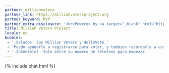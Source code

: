 ```yaml
---
partner: millionvoters
partner_link: https://millionvotersproject.org
partner_keyword: MVP
partner_extra_disclosure: '<br>Powered by <a target="_blank" href="http://presente.org">Presente</a>.'
title: Million Voters Project
locale: es
bubbles:
 - '¡Saludos! Soy Million Voters y HelloVote.'
 - 'Puedo ayudarle a registrarse para votar, y tambien recordarle a usted y sus amigos que voten.'
 - '¡Inténtelo!  Solo entre su numero de telefono para empezar.'
---
```

{% include chat.html %}
